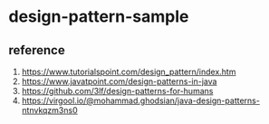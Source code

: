 # design-pattern-sample

## reference

1. https://www.tutorialspoint.com/design_pattern/index.htm
2. https://www.javatpoint.com/design-patterns-in-java
3. https://github.com/3lf/design-patterns-for-humans
4. https://virgool.io/@mohammad.ghodsian/java-design-patterns-ntnvkqzm3ns0
